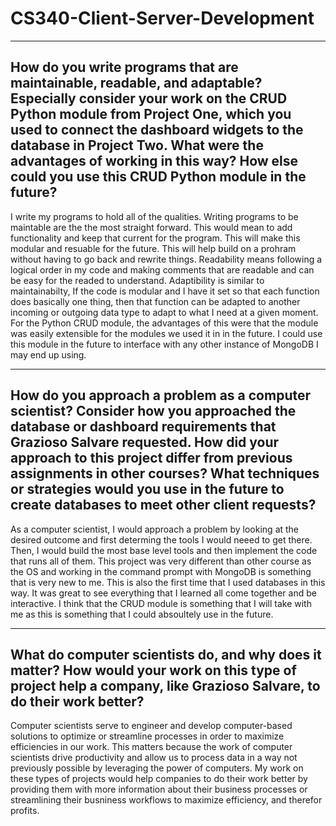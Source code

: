 # CS340-Client-Server-Development
-------------------------------------------------------------------------------------------------------------------------------------------------------------------------
How do you write programs that are maintainable, readable, and adaptable? Especially consider your work on the CRUD Python module from Project One, which you used to 
connect the dashboard widgets to the database in Project Two. What were the advantages of working in this way? How else could you use this CRUD Python module in the 
future?
-------------------------------------------------------------------------------------------------------------------------------------------------------------------------

I write my programs to hold all of the qualities. Writing programs to be maintable are the the most straight forward. This would mean to add functionality and keep that current for the program. This will make this modular and resuable for the future. This will help build on a prohram without having to go back and rewrite things. Readability means following a logical order in my code and making comments that are readable and can be easy for the readed to understand. Adaptibility is similar to maintainabilty, If the code is modular and I have it set so that each function does basically one thing, then that function can be adapted to another incoming or outgoing data type to adapt to what I need at a given moment. For the Python CRUD module, the advantages of this were that the module was easily extensible for the modules we used it in in the future. I could use this module in the future to interface with any other instance of MongoDB I may end up using. 

-------------------------------------------------------------------------------------------------------------------------------------------------------------------------
How do you approach a problem as a computer scientist? Consider how you approached the database or dashboard requirements that Grazioso Salvare requested. How did your 
approach to this project differ from previous assignments in other courses? What techniques or strategies would you use in the future to create databases to meet other 
client requests?
-------------------------------------------------------------------------------------------------------------------------------------------------------------------------

As a computer scientist, I would approach a problem by looking at the desired outcome and first determing the tools I would neeed to get there. Then, I would build the most base level tools and then implement the code that runs all of them. This project was very different than other course as the OS and working in the command prompt with MongoDB is something that is very new to me. This is also the first time that I used databases in this way. It was great to see everything that I learned all come together and be interactive. I think that the CRUD module is something that I will take with me as this is something that I could absoultely use in the future.

-------------------------------------------------------------------------------------------------------------------------------------------------------------------------
What do computer scientists do, and why does it matter? How would your work on this type of project help a company, like Grazioso Salvare, to do their work better?
-------------------------------------------------------------------------------------------------------------------------------------------------------------------------

Computer scientists serve to engineer and develop computer-based solutions to optimize or streamline processes in order to maximize efficiencies in our work. This 
matters because the work of computer scientists drive productivity and allow us to process data in a way not previously possible by leveraging the power of computers. My 
work on these types of projects would help companies to do their work better by providing them with more information about their business processes or streamlining their 
busniness workflows to maximize efficiency, and therefor profits.
